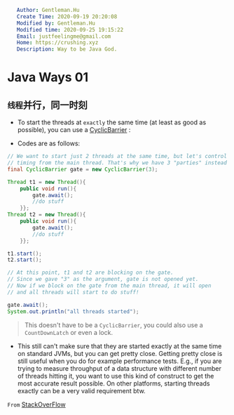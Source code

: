 ```yaml
   Author: Gentleman.Hu
   Create Time: 2020-09-19 20:20:08
   Modified by: Gentleman.Hu
   Modified time: 2020-09-25 19:15:22
   Email: justfeelingme@gmail.com
   Home: https://crushing.xyz
   Description: Way to be Java God.
 ```

# Java Ways 01

## `线程`并行，同一时刻

- To start the threads at `exactly` the same time (at least as good as possible), you can use a [CyclicBarrier](http://download.oracle.com/javase/1.5.0/docs/api/java/util/concurrent/CyclicBarrier.html) :

- Codes are as follows:
  
```Java
// We want to start just 2 threads at the same time, but let's control that 
// timing from the main thread. That's why we have 3 "parties" instead of 2.
final CyclicBarrier gate = new CyclicBarrier(3);

Thread t1 = new Thread(){
    public void run(){
        gate.await();
        //do stuff    
    }};
Thread t2 = new Thread(){
    public void run(){
        gate.await();
        //do stuff    
    }};

t1.start();
t2.start();

// At this point, t1 and t2 are blocking on the gate. 
// Since we gave "3" as the argument, gate is not opened yet.
// Now if we block on the gate from the main thread, it will open
// and all threads will start to do stuff!

gate.await();
System.out.println("all threads started");
```

> This doesn't have to be a `CyclicBarrier`, you could also use a `CountDownLatch` or even a lock.

- This still can't make sure that they are started exactly at the same time on standard JVMs, but you can get pretty close. Getting pretty close is still useful when you do for example performance tests. E.g., if you are trying to measure throughput of a data structure with different number of threads hitting it, you want to use this kind of construct to get the most accurate result possible.
On other platforms, starting threads exactly can be a very valid requirement btw.

`From` [StackOverFlow](https://stackoverflow.com/questions/3376586/how-to-start-two-threads-at-exactly-the-same-time)

